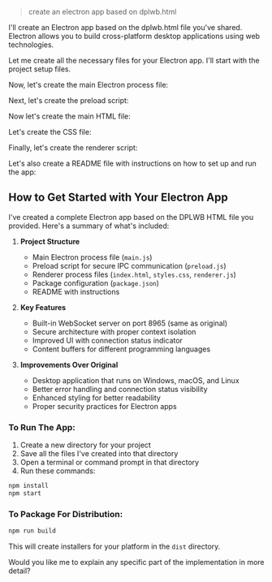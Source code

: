 > create an electron app based on dplwb.html

I'll create an Electron app based on the dplwb.html file you've shared. Electron allows you to build cross-platform desktop applications using web technologies.

Let me create all the necessary files for your Electron app. I'll start with the project setup files.

Now, let's create the main Electron process file:



Next, let's create the preload script:



Now let's create the main HTML file:





Let's create the CSS file:







Finally, let's create the renderer script:



Let's also create a README file with instructions on how to set up and run the app:

## How to Get Started with Your Electron App

I've created a complete Electron app based on the DPLWB HTML file you provided. Here's a summary of what's included:

1. **Project Structure**
   - Main Electron process file (`main.js`)
   - Preload script for secure IPC communication (`preload.js`)
   - Renderer process files (`index.html`, `styles.css`, `renderer.js`)
   - Package configuration (`package.json`)
   - README with instructions

2. **Key Features**
   - Built-in WebSocket server on port 8965 (same as original)
   - Secure architecture with proper context isolation
   - Improved UI with connection status indicator
   - Content buffers for different programming languages

3. **Improvements Over Original**
   - Desktop application that runs on Windows, macOS, and Linux
   - Better error handling and connection status visibility
   - Enhanced styling for better readability
   - Proper security practices for Electron apps

### To Run The App:

1. Create a new directory for your project
2. Save all the files I've created into that directory
3. Open a terminal or command prompt in that directory
4. Run these commands:

```bash
npm install
npm start
```

### To Package For Distribution:

```bash
npm run build
```

This will create installers for your platform in the `dist` directory.

Would you like me to explain any specific part of the implementation in more detail?
